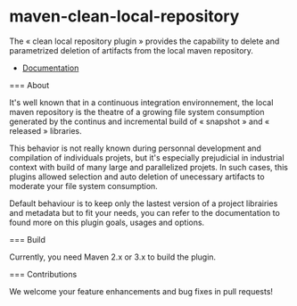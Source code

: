 maven-clean-local-repository
============================

The « clean local repository plugin » provides the capability to delete and parametrized deletion of 
artifacts from the local maven repository.

* [Documentation](https://github.com/Finaxys/maven-clean-local-repository/blob/master/clean-local-repository-plugin.pdf)

=== About 

It's well known that in a continuous integration environnement, the local maven repository is the theatre
of a growing file system consumption generated by the continus and incremental build of « snapshot »
and « released » libraries.

This behavior is not really known during personnal development and compilation of individuals projets, but
it's especially prejudicial in industrial context with build of many large and parallelized projets. In such
cases, this plugins allowed selection and auto deletion of unecessary artifacts to moderate your file
system consumption.

Default behaviour is to keep only the lastest version of a project librairies and metadata but
to fit your needs, you can refer to the documentation to found more on this plugin goals, usages and options.

=== Build

Currently, you need Maven 2.x or 3.x to build the plugin.

=== Contributions

We welcome your feature enhancements and bug fixes in pull requests!
